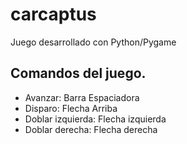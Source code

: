 carcaptus
=========

Juego desarrollado con Python/Pygame

## Comandos del juego.
- Avanzar: Barra Espaciadora
- Disparo: Flecha Arriba
- Doblar izquierda: Flecha izquierda
- Doblar derecha: Flecha derecha
